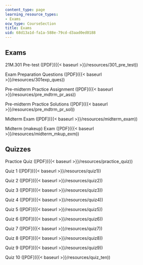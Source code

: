 ```yaml
---
content_type: page
learning_resource_types:
- Exams
ocw_type: CourseSection
title: Exams
uid: 68d13a1d-fa1a-588e-79cd-d3aad0ed0188
---
```


Exams
-----

21M.301 Pre-test ([PDF]({{< baseurl >}}/resources/301_pre_test))

Exam Preparation Questions ([PDF]({{< baseurl >}}/resources/301exp_ques))

Pre-midterm Practice Assignment ([PDF]({{< baseurl >}}/resources/pre_mdtrm_pr_ass))

Pre-midterm Practice Solutions ([PDF]({{< baseurl >}}/resources/pre_mdtrm_pr_sol))

Midterm Exam ([PDF]({{< baseurl >}}/resources/midterm_exam))

Midterm (makeup) Exam ([PDF]({{< baseurl >}}/resources/midterm_mkup_exm))

Quizzes
-------

Practice Quiz ([PDF]({{< baseurl >}}/resources/practice_quiz))

Quiz 1 ([PDF]({{< baseurl >}}/resources/quiz1))

Quiz 2 ([PDF]({{< baseurl >}}/resources/quiz2))

Quiz 3 ([PDF]({{< baseurl >}}/resources/quiz3))

Quiz 4 ([PDF]({{< baseurl >}}/resources/quiz4))

Quiz 5 ([PDF]({{< baseurl >}}/resources/quiz5))

Quiz 6 ([PDF]({{< baseurl >}}/resources/quiz6))

Quiz 7 ([PDF]({{< baseurl >}}/resources/quiz7))

Quiz 8 ([PDF]({{< baseurl >}}/resources/quiz8))

Quiz 9 ([PDF]({{< baseurl >}}/resources/quiz9))

Quiz 10 ([PDF]({{< baseurl >}}/resources/quiz_ten))